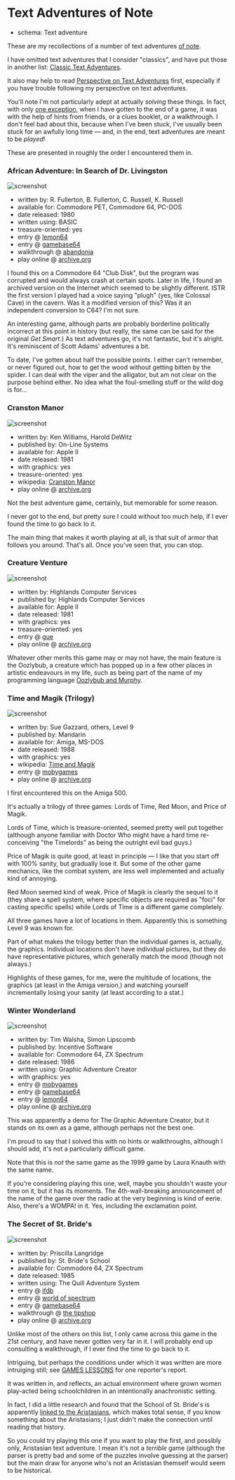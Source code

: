 Text Adventures of Note
=======================

*   schema: Text adventure

These are my recollections of a number of text adventures
[of note](A%20Note%20on%20Items%20of%20Note.md).

I have omitted text adventures that I consider "classics",
and have put those in another list: [Classic Text Adventures](Classic%20Text%20Adventures.md).

It also may help to read
[Perspective on Text Adventures](Perspective%20on%20Text%20Adventures.md) first,
especially if you have trouble following my perspective on text adventures.

You'll note I'm not particularly adept at actually *solving* these things.
In fact, with only [one exception](#winter-wonderland), when I have gotten to the end of a game,
it was with the help of hints from friends, or a clues booklet, or a walkthrough.
I don't feel bad about this, because when I've been stuck, I've usually been stuck
for an awfully long time — and, in the end, text adventures are meant to be *played*!

These are presented in roughly the order I encountered them in.

### African Adventure: In Search of Dr. Livingston

![screenshot](https://static.catseye.tc/archive/www.lemon64.com/games%252Fscreenshots%252Ffull%252Fa%252Fafrican_adventure_01.gif)

*   written by: R. Fullerton, B. Fullerton, C. Russell, K. Russell
*   available for: Commodore PET, Commodore 64, PC-DOS
*   date released: 1980
*   written using: BASIC
*   treasure-oriented: yes
*   entry @ [lemon64](http://www.lemon64.com/?game_id=4076)
*   entry @ [gamebase64](http://www.gb64.com/game.php?id=20259)
*   walkthrough @ [abandonia](http://www.abandonia.com/en/games/842/African+Adventure.html)
*   play online @ [archive.org](https://archive.org/details/AfricanAdventureOrInSearchOfDr.Livingston1997TonyBaechlerAdventureInteractiveFiction)

I found this on a Commodore 64 "Club Disk", but the program was corrupted
and would always crash at certain spots.  Later in life, I found an archived
version on the Internet which seemed to be slightly different.  ISTR the
first version I played had a voice saying "plugh" (yes, like Colossal Cave)
in the cavern.  Was it a modified version of this?  Was it an independent
conversion to C64?  I'm not sure.

An interesting game, although parts are probably borderline
politically incorrect at this point in history (but really, the same can be
said for the original *Get Smart*.)  As text adventures go, it's not fantastic,
but it's alright.  It's reminiscent of Scott Adams' adventures a bit.

To date, I've gotten about half the possible
points.  I either can't remember, or never figured out, how to get the wood
without getting bitten by the spider.  I can deal with the viper and the
alligator, but am not clear on the purpose behind either.  No idea what the
foul-smelling stuff or the wild dog is for...

### Cranston Manor

![screenshot](https://static.catseye.tc/archive/ia902504.us.archive.org/22%252Fitems%252Fa2_Cranston_Manor_1981_On_Line_Systems_cr_Black_Bag%252Fscreenshot_03.jpg)

*   written by: Ken Williams, Harold DeWitz
*   published by: On-Line Systems
*   available for: Apple II
*   date released: 1981
*   with graphics: yes
*   treasure-oriented: yes
*   wikipedia: [Cranston Manor](https://en.wikipedia.org/wiki/Cranston_Manor)
*   play online @ [archive.org](https://archive.org/details/a2_Cranston_Manor_1981_On_Line_Systems_cr_Black_Bag)

Not the best adventure game, certainly, but memorable for some reason.

I never got to the end, but pretty sure I could without too much help, if I ever
found the time to go back to it.

The main thing that makes it worth playing at all, is
that suit of armor that follows you around.
That's all.  Once you've seen that, you can stop.

### Creature Venture

![screenshot](https://static.catseye.tc/archive/gue.cgwmuseum.org/galleries%252Fscreenshots%252Fthumbs%252Fcreature_venture2s.gif)

*   written by: Highlands Computer Services
*   published by: Highlands Computer Services
*   available for: Apple II
*   date released: 1981
*   with graphics: yes
*   treasure-oriented: yes
*   entry @ [gue](http://gue.cgwmuseum.org/galleries/index.php?pub=5&item=25&id=2&key=0)
*   play online @ [archive.org](https://archive.org/details/a2_Creature_Venture_1981_Highland_Computer_Services)

Whatever other merits this game may or may not have, the main feature
is the Oozlybub, a creature which has popped up in a few other places
in artistic endeavours in my life, such as being part of the name of my
programming language [Oozlybub and Murphy](http://catseye.tc/node/Oozlybub_and_Murphy).

### Time and Magik (Trilogy)

![screenshot](https://static.catseye.tc/archive/www.mobygames.com/images%252Fshots%252Fl%252F242826-time-and-magik-the-trilogy-dos-screenshot-price-of-magik-corridor.png)

*   written by: Sue Gazzard, others, Level 9
*   published by: Mandarin
*   available for: Amiga, MS-DOS
*   date released: 1988
*   with graphics: yes
*   wikipedia: [Time and Magik](https://en.wikipedia.org/wiki/Time_and_Magik)
*   entry @ [mobygames](http://www.mobygames.com/game/dos/time-and-magik-the-trilogy)
*   play online @ [archive.org](https://archive.org/details/msdos_Time_and_Magik_Trilogy_1983)

I first encountered this on the Amiga 500.

It's actually a trilogy of three games: Lords of Time, Red Moon, and
Price of Magik.

Lords of Time, which is treasure-oriented, seemed pretty well put together
(although anyone familiar with Doctor Who might have a hard time re-conceiving
"the Timelords" as being the outright evil bad guys.)

Price of Magik is quite good, at least in principle — I like that you
start off with 100% sanity, but gradually lose it.  But some of the other
game mechanics, like the combat system, are less well implemented and
actually kind of annoying.

Red Moon seemed kind of weak.  Price of Magik is clearly the sequel to
it (they share a spell system, where specific objects are required as
"foci" for casting specific spells) while Lords of Time is a different game
completely.

All three games have a lot of locations in them.  Apparently this is something
Level 9 was known for.

Part of what makes the trilogy better than the individual games is,
actually, the graphics.  Individual locations don't have individual
pictures, but they do have representative pictures, which generally
match the mood (though not always.)

Highlights of these games, for me, were the multitude of locations, the graphics
(at least in the Amiga version,) and watching yourself incrementally losing
your sanity (at least according to a stat.)

### Winter Wonderland

![screenshot](https://static.catseye.tc/archive/www.lemon64.com/games%252Fscreenshots%252Ffull%252Fw%252Fwinter_wonderland_01.gif)

*   written by: Tim Walsha, Simon Lipscomb
*   published by: Incentive Software
*   available for: Commodore 64, ZX Spectrum
*   date released: 1986
*   written using: Graphic Adventure Creator
*   with graphics: yes
*   entry @ [mobygames](http://www.mobygames.com/game/winter-wonderland)
*   entry @ [gamebase64](http://www.gb64.com/game.php?id=8624&d=18)
*   entry @ [lemon64](http://www.lemon64.com/?game_id=2866)
*   play online @ [archive.org](https://archive.org/details/zx_Winter_Wonderland_1986_Incentive_Software_a)

This was apparently a demo for The Graphic Adventure Creator,
but it stands on its own as a game, although perhaps not the best one.

I'm proud to say that I solved this with no hints or walkthroughs, although
I should add, it's not a particularly difficult game.

Note that this is *not* the same game as the 1999 game by Laura Knauth
with the same name.

If you're considering playing this one, well, maybe you shouldn't waste your time on
it, but it has its moments.  The 4th-wall-breaking announcement of the name
of the game over the radio at the very beginning is kind of eerie.  Also,
there's a WOMPA! in it.  Yes, including the exclamation point.

### The Secret of St. Bride's

![screenshot](https://static.catseye.tc/archive/www.worldofspectrum.org/pub%252Fsinclair%252Fscreens%252Fin-game%252Fs%252FSecretOfSt.BridesThe.gif)

*   written by: Priscilla Langridge
*   published by: St. Bride's School
*   available for: Commodore 64, ZX Spectrum
*   date released: 1985
*   written using: The Quill Adventure System
*   entry @ [ifdb](http://ifdb.tads.org/viewgame?id=0vn91xdqo9yeso8u)
*   entry @ [world of spectrum](http://www.worldofspectrum.org/infoseekid.cgi?id=0006951)
*   entry @ [gamebase64](http://www.gb64.com/game.php?id=9845&d=18)
*   walkthrough @ [the tipshop](http://www.the-tipshop.co.uk/cgi-bin/info.pl?wosid=0006951)
*   play online @ [archive.org](https://archive.org/details/zx_Secret_of_St._Brides_The_1985_St._Brides_School_a)

Unlike most of the others on this list, I only came across this game in the
21st century, and have never gotten very far in it.  I will probably end up
consulting a walkthrough, if I ever find the time to go back to it.

Intriguing, but perhaps the conditions under which it was written are
more intruiging still; see [GAMES LESSONS](http://www.crashonline.org.uk/26/stbrides.htm)
for one reporter's report.

It was written in, and reflects, an actual environment where grown women
play-acted being schoolchildren in an intentionally anachronistic setting.

In fact, I did a little research and found that the School of St. Bride's is
apparently [linked to the Aristasians](http://www.aristasia.net/history.html),
which makes total sense, if you know something about the Aristasians;
I just didn't make the connection until reading that history.

So you could try playing this one if you want to play the first,
and possibly only, Aristasian text adventure.
I mean it's not a *terrible* game (although the parser is pretty bad and
some of the puzzles involve guessing at the parser) but the main draw
for anyone who's not an Aristasian themself would seem to be historical.
